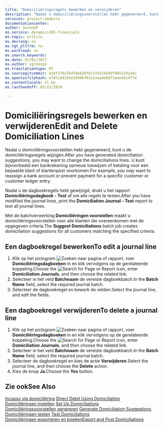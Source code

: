 ```yaml
---
title: "Domiciliëringsregels bewerken en verwijderen"
description: "Nadat u domiciliëringsvoorstellen hebt gegenereerd, kunt u de domiciliëringsregels wijzigen. U kunt bijvoorbeeld een bankrekening opnieuw toewijzen of betaling voor een bepaalde klant of klantenpost voorkomen."
services: project-madeira
documentationcenter: 
author: SorenGP
ms.service: dynamics365-financials
ms.topic: article
ms.devlang: na
ms.tgt_pltfrm: na
ms.workload: na
ms.search.keywords: 
ms.date: 07/01/2017
ms.author: sgroespe
ms.translationtype: HT
ms.sourcegitcommit: b34f276a764f0e828fbc1f015429df9852242a4c
ms.openlocfilehash: e743c8419ae19d967631a3aade88f2aee4d14f7d
ms.contentlocale: nl-be
ms.lasthandoff: 03/22/2018

---
```

# <a name="edit-and-delete-domiciliation-lines"></a><span data-ttu-id="3ae86-104">Domiciliëringsregels bewerken en verwijderen</span><span class="sxs-lookup"><span data-stu-id="3ae86-104">Edit and Delete Domiciliation Lines</span></span>
<span data-ttu-id="3ae86-105">Nadat u domiciliëringsvoorstellen hebt gegenereerd, kunt u de domiciliëringsregels wijzigen.</span><span class="sxs-lookup"><span data-stu-id="3ae86-105">After you have generated domiciliation suggestions, you may want to change the domiciliations lines.</span></span> <span data-ttu-id="3ae86-106">U kunt bijvoorbeeld een bankrekening opnieuw toewijzen of betaling voor een bepaalde klant of klantenpost voorkomen.</span><span class="sxs-lookup"><span data-stu-id="3ae86-106">For example, you may want to reassign a bank account or prevent payment for a specific customer or customer ledger entry.</span></span>  

<span data-ttu-id="3ae86-107">Nadat u de dagboekregels hebt gewijzigd, drukt u het rapport **Domiciliëringsdagboek - Test** af om alle regels te testen.</span><span class="sxs-lookup"><span data-stu-id="3ae86-107">After you have modified the journal lines, print the **Domiciliation Journal - Test** report to test all journal lines.</span></span>  

<span data-ttu-id="3ae86-108">Met de batchverwerking **Domiciliëringen voorstellen** maakt u domiciliëringsvoorstellen voor alle klanten die overeenkomen met de opgegeven criteria.</span><span class="sxs-lookup"><span data-stu-id="3ae86-108">The **Suggest Domiciliations** batch job creates domiciliation suggestions for all customers matching the specified criteria.</span></span>  

## <a name="to-edit-a-journal-line"></a><span data-ttu-id="3ae86-109">Een dagboekregel bewerken</span><span class="sxs-lookup"><span data-stu-id="3ae86-109">To edit a journal line</span></span>  

1.  <span data-ttu-id="3ae86-110">Klik op het pictogram ![Zoeken naar pagina of rapport](../../media/ui-search/search_small.png "pictogram Zoeken naar pagina of rapport"), voer **Domiciliëringsdagboeken** in en klik vervolgens op de gerelateerde koppeling.</span><span class="sxs-lookup"><span data-stu-id="3ae86-110">Choose the ![Search for Page or Report](../../media/ui-search/search_small.png "Search for Page or Report icon") icon, enter **Domiciliation Journals**, and then choose the related link.</span></span>  
2.  <span data-ttu-id="3ae86-111">Selecteer in het veld **Batchnaam** de vereiste dagboekbatch.</span><span class="sxs-lookup"><span data-stu-id="3ae86-111">In the **Batch Name** field, select the required journal batch.</span></span>  
3.  <span data-ttu-id="3ae86-112">Selecteer de dagboekregel en bewerk de velden.</span><span class="sxs-lookup"><span data-stu-id="3ae86-112">Select the journal line, and edit the fields.</span></span>  

## <a name="to-delete-a-journal-line"></a><span data-ttu-id="3ae86-113">Een dagboekregel verwijderen</span><span class="sxs-lookup"><span data-stu-id="3ae86-113">To delete a journal line</span></span>  

1.  <span data-ttu-id="3ae86-114">Klik op het pictogram ![Zoeken naar pagina of rapport](../../media/ui-search/search_small.png "pictogram Zoeken naar pagina of rapport"), voer **Domiciliëringsdagboeken** in en klik vervolgens op de gerelateerde koppeling.</span><span class="sxs-lookup"><span data-stu-id="3ae86-114">Choose the ![Search for Page or Report](../../media/ui-search/search_small.png "Search for Page or Report icon") icon, enter **Domiciliation Journals**, and then choose the related link.</span></span>  
2.  <span data-ttu-id="3ae86-115">Selecteer in het veld **Batchnaam** de vereiste dagboekbatch.</span><span class="sxs-lookup"><span data-stu-id="3ae86-115">In the **Batch Name** field, select the required journal batch.</span></span>  
3.  <span data-ttu-id="3ae86-116">Selecteer de dagboekregel en kies de actie **Verwijderen**.</span><span class="sxs-lookup"><span data-stu-id="3ae86-116">Select the journal line, and then choose the **Delete** action.</span></span>  
4.  <span data-ttu-id="3ae86-117">Kies de knop **Ja**.</span><span class="sxs-lookup"><span data-stu-id="3ae86-117">Choose the **Yes** button.</span></span>  

## <a name="see-also"></a><span data-ttu-id="3ae86-118">Zie ook</span><span class="sxs-lookup"><span data-stu-id="3ae86-118">See Also</span></span>  
 <span data-ttu-id="3ae86-119">[Incasso via domiciliëring](direct-debit-using-domiciliation.md) </span><span class="sxs-lookup"><span data-stu-id="3ae86-119">[Direct Debit Using Domiciliation](direct-debit-using-domiciliation.md) </span></span>  
 <span data-ttu-id="3ae86-120">[Domiciliëringen instellen](how-to-set-up-domiciliations.md) </span><span class="sxs-lookup"><span data-stu-id="3ae86-120">[Set Up Domiciliations](how-to-set-up-domiciliations.md) </span></span>  
 <span data-ttu-id="3ae86-121">[Domiciliëringsvoorstellen genereren](how-to-generate-domiciliation-suggestions.md) </span><span class="sxs-lookup"><span data-stu-id="3ae86-121">[Generate Domiciliation Suggestions](how-to-generate-domiciliation-suggestions.md) </span></span>  
 <span data-ttu-id="3ae86-122">[Domiciliëringen testen](how-to-test-domiciliations.md) </span><span class="sxs-lookup"><span data-stu-id="3ae86-122">[Test Domiciliations](how-to-test-domiciliations.md) </span></span>  
 [<span data-ttu-id="3ae86-123">Domiciliëringen exporteren en boeken</span><span class="sxs-lookup"><span data-stu-id="3ae86-123">Export and Post Domiciliations</span></span>](how-to-export-and-post-domiciliations.md)

